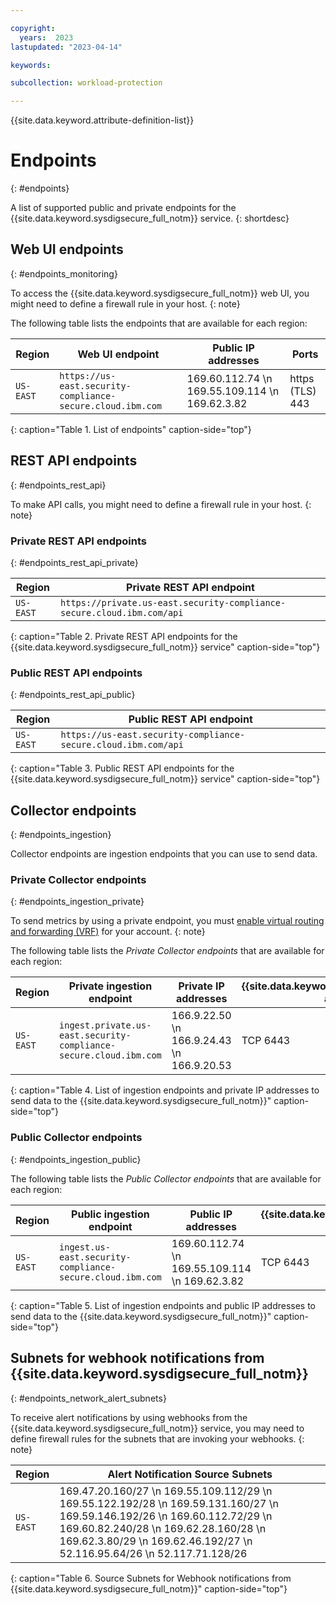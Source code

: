 ```yaml
---

copyright:
  years:  2023
lastupdated: "2023-04-14"

keywords:

subcollection: workload-protection

---
```


{{site.data.keyword.attribute-definition-list}}


# Endpoints
{: #endpoints}

A list of supported public and private endpoints for the {{site.data.keyword.sysdigsecure_full_notm}} service.
{: shortdesc}



## Web UI endpoints
{: #endpoints_monitoring}

To access the {{site.data.keyword.sysdigsecure_full_notm}} web UI, you might need to define a firewall rule in your host.
{: note}


The following table lists the endpoints that are available for each region:

| Region      | Web UI endpoint                                  | Public IP addresses                                       |  Ports           |
|-------------|--------------------------------------------------|-----------------------------------------------------------|-----------------|
| `US-EAST`   | `https://us-east.security-compliance-secure.cloud.ibm.com`       | 169.60.112.74  \n 169.55.109.114  \n 169.62.3.82        | https (TLS) 443 |
{: caption="Table 1. List of endpoints" caption-side="top"}




## REST API endpoints
{: #endpoints_rest_api}

To make API calls, you might need to define a firewall rule in your host.
{: note}

### Private REST API endpoints
{: #endpoints_rest_api_private}

| Region      | Private REST API endpoint                                     |
|-------------|---------------------------------------------------------------|
| `US-EAST`   | `https://private.us-east.security-compliance-secure.cloud.ibm.com/api`       |
{: caption="Table 2. Private REST API endpoints for the {{site.data.keyword.sysdigsecure_full_notm}} service" caption-side="top"}


### Public REST API endpoints
{: #endpoints_rest_api_public}


| Region      | Public REST API endpoint                                      |
|-------------|---------------------------------------------------------------|
| `US-EAST`   | `https://us-east.security-compliance-secure.cloud.ibm.com/api`       |
{: caption="Table 3. Public REST API endpoints for the {{site.data.keyword.sysdigsecure_full_notm}} service" caption-side="top"}




## Collector endpoints
{: #endpoints_ingestion}

Collector endpoints are ingestion endpoints that you can use to send data.


### Private Collector endpoints
{: #endpoints_ingestion_private}

To send metrics by using a private endpoint, you must [enable virtual routing and forwarding (VRF)](/docs/account?topic=account-vrf-service-endpoint) for your account.
{: note}

The following table lists the *Private Collector endpoints* that are available for each region:

| Region      | Private ingestion endpoint       | Private IP addresses       | {{site.data.keyword.sysdigsecure_full_notm}} agent ports   |
|-------------|----------------------------------|----------------------------|-----------|
| `US-EAST`   | `ingest.private.us-east.security-compliance-secure.cloud.ibm.com`    | 166.9.22.50  \n 166.9.24.43  \n 166.9.20.53      | TCP 6443  |
{: caption="Table 4. List of ingestion endpoints and private IP addresses to send data to the {{site.data.keyword.sysdigsecure_full_notm}}" caption-side="top"}


### Public Collector endpoints
{: #endpoints_ingestion_public}

The following table lists the *Public Collector endpoints* that are available for each region:

| Region      | Public ingestion endpoint      | Public IP addresses    | {{site.data.keyword.sysdigsecure_full_notm}} agent ports   |
|-------------|-------------------------------|-------------------------|---------|
| `US-EAST`   | `ingest.us-east.security-compliance-secure.cloud.ibm.com`           | 169.60.112.74  \n 169.55.109.114  \n 169.62.3.82      | TCP 6443 |
{: caption="Table 5. List of ingestion endpoints and public IP addresses to send data to the {{site.data.keyword.sysdigsecure_full_notm}}" caption-side="top"}


## Subnets for webhook notifications from {{site.data.keyword.sysdigsecure_full_notm}}
{: #endpoints_network_alert_subnets}

To receive alert notifications by using webhooks from the {{site.data.keyword.sysdigsecure_full_notm}} service, you may need to define firewall rules for the subnets that are invoking your webhooks.
{: note}

| Region     | Alert Notification Source Subnets                                                                          |
|------------|------------------------------------------------------------------------------------------------------------|
| `US-EAST`  | 169.47.20.160/27  \n 169.55.109.112/29  \n 169.55.122.192/28  \n 169.59.131.160/27  \n 169.59.146.192/26  \n 169.60.112.72/29  \n 169.60.82.240/28  \n 169.62.28.160/28  \n 169.62.3.80/29  \n 169.62.46.192/27  \n 52.116.95.64/26  \n 52.117.71.128/26  |
{: caption="Table 6. Source Subnets for Webhook notifications from {{site.data.keyword.sysdigsecure_full_notm}}" caption-side="top"}

